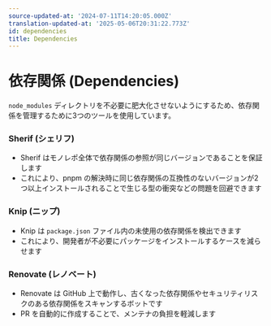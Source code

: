 ```yaml
---
source-updated-at: '2024-07-11T14:20:05.000Z'
translation-updated-at: '2025-05-06T20:31:22.773Z'
id: dependencies
title: Dependencies
---
```

# 依存関係 (Dependencies)

`node_modules` ディレクトリを不必要に肥大化させないようにするため、依存関係を管理するために3つのツールを使用しています。

### Sherif (シェリフ)

- Sherif はモノレポ全体で依存関係の参照が同じバージョンであることを保証します
- これにより、pnpm の解決時に同じ依存関係の互換性のないバージョンが2つ以上インストールされることで生じる型の衝突などの問題を回避できます

### Knip (ニップ)

- Knip は `package.json` ファイル内の未使用の依存関係を検出できます
- これにより、開発者が不必要にパッケージをインストールするケースを減らせます

### Renovate (レノベート)

- Renovate は GitHub 上で動作し、古くなった依存関係やセキュリティリスクのある依存関係をスキャンするボットです
- PR を自動的に作成することで、メンテナの負担を軽減します

